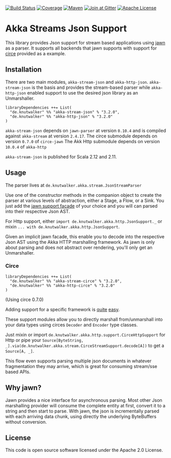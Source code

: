 [![Build Status][ci-img]][ci]
[![Coverage][coverage-img]][coverage]
[![Maven][maven-img]][maven]
[![Join at Gitter][gitter-img]][gitter]
[![Apache License][license-img]][license]

# Akka Streams Json Support



This library provides Json support for stream based applications using [jawn](https://github.com/non/jawn)
as a parser. It supports all backends that jawn supports with support for [circe](https://github.com/travisbrown/circe) provided as a example.


## Installation

There are two main modules, `akka-stream-json` and `akka-http-json`.
`akka-stream-json` is the basis and provides the stream-based parser while
`akka-http-json` enabled support to use the desired json library as an Unmarshaller.


```
libraryDependencies ++= List(
  "de.knutwalker" %% "akka-stream-json" % "3.2.0",
  "de.knutwalker" %% "akka-http-json" % "3.2.0"
)
```

`akka-stream-json` depends on `jawn-parser` at version `0.10.4`
and is compiled against `akka-stream` at version `2.4.17`.
The circe submodule depends on version `0.7.0` of `circe-jawn`
The Akk Http submodule depends on version `10.0.4` of `akka-http`

`akka-stream-json` is published for Scala 2.12 and 2.11.

## Usage

The parser lives at `de.knutwalker.akka.stream.JsonStreamParser`

Use one of the constructor methods in the companion object to create the parser at
various levels of abstraction, either a Stage, a Flow, or a Sink.
You just add the [jawn support facade](https://github.com/non/jawn#supporting-external-asts-with-jawn)
of your choice and you will can parsed into their respective Json AST.


For Http support, either `import de.knutwalker.akka.http.JsonSupport._`
or mixin `... with de.knutwalker.akka.http.JsonSupport`.

Given an implicit jawn facade, this enable you to decode into the respective Json AST
using the Akka HTTP marshalling framework. As jawn is only about parsing and does not abstract
over rendering, you'll only get an Unmarshaller.


### Circe

```
libraryDependencies ++= List(
  "de.knutwalker" %% "akka-stream-circe" % "3.2.0",
  "de.knutwalker" %% "akka-http-circe" % "3.2.0"
)
```

(Using circe 0.7.0)

Adding support for a specific framework is
[quite](support/stream-circe/src/main/scala/de/knutwalker/akka/stream/support/CirceStreamSupport.scala)
[easy](support/http-circe/src/main/scala/de/knutwalker/akka/http/support/CirceHttpSupport.scala).

These support modules allow you to directly marshall from/unmarshall into your data types
using circes `Decoder` and `Encoder` type classes.

Just mixin or import `de.knutwalker.akka.http.support.CirceHttpSupport` for Http
or pipe your `Source[ByteString, _].via(de.knutwalker.akka.stream.CirceStreamSupport.decode[A])`
to get a `Source[A, _]`.

This flow even supports parsing multiple json documents in whatever
fragmentation they may arrive, which is great for consuming stream/sse based APIs.


## Why jawn?

Jawn provides a nice interface for asynchronous parsing.
Most other Json marshalling provider will consume the complete entity
at first, convert it to a string and then start to parse.
With jawn, the json is incrementally parsed with each arriving data chunk,
using directly the underlying ByteBuffers without conversion.

## License

This code is open source software licensed under the Apache 2.0 License.

[ci-img]: https://img.shields.io/travis/knutwalker/akka-stream-json/master.svg
[coverage-img]: https://img.shields.io/codecov/c/github/knutwalker/akka-stream-json/master.svg
[maven-img]: https://img.shields.io/maven-central/v/de.knutwalker/akka-stream-json_2.12.svg?label=latest
[gitter-img]: https://img.shields.io/badge/gitter-Join_Chat-1dce73.svg
[license-img]: https://img.shields.io/badge/license-APACHE_2-green.svg

[ci]: https://travis-ci.org/knutwalker/akka-stream-json
[coverage]: https://codecov.io/github/knutwalker/akka-stream-json
[maven]: http://search.maven.org/#search|ga|1|g%3A%22de.knutwalker%22%20AND%20%28a%3Aakka-stream-*_2.11%20OR%20a%3Aakka-http-*_2.11%20OR%20a%3Aakka-stream-*_2.12%20OR%20a%3Aakka-http-*_2.12%29
[gitter]: https://gitter.im/knutwalker/akka-stream-json?utm_source=badge&utm_medium=badge&utm_campaign=pr-badge&utm_content=badge
[license]: https://www.apache.org/licenses/LICENSE-2.0
